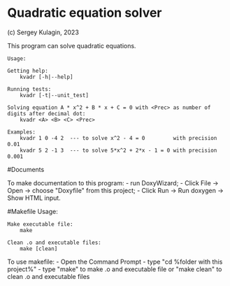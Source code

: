 # Quadratic equation solver
(c) Sergey Kulagin, 2023


This program can solve quadratic equations.

    Usage:

    Getting help:
        kvadr [-h|--help]

    Running tests:
        kvadr [-t|--unit_test]

    Solving equation A * x^2 + B * x + C = 0 with <Prec> as number of digits after decimal dot:
        kvadr <A> <B> <C> <Prec>

    Examples:
        kvadr 1 0 -4 2  --- to solve x^2 - 4 = 0         with precision 0.01
        kvadr 5 2 -1 3  --- to solve 5*x^2 + 2*x - 1 = 0 with precision 0.001

#Documents

To make documentation to this program:
    - run DoxyWizard;
    - Click File -> Open -> choose "Doxyfile" from this project;
    - Click Run -> Run doxygen -> Show HTML input.

#Makefile
    Usage:

    Make executable file:
        make

    Clean .o and executable files:
        make [clean]

To use makefile:
    - Open the Command Prompt
    - type "cd %folder with this project%"
    - type "make" to make .o and executable file or "make clean" to clean .o and executable files
